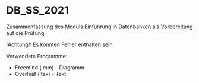 # DB_SS_2021

Zusammenfassung des Moduls Einführung in Datenbanken als Vorbereitung auf die Prüfung.

!Achtung!: Es könnten Fehler enthalten sein

Verwendete Programme:
- Freemind (.mm) - Diagramm
- Overleaf (.tex) - Text
